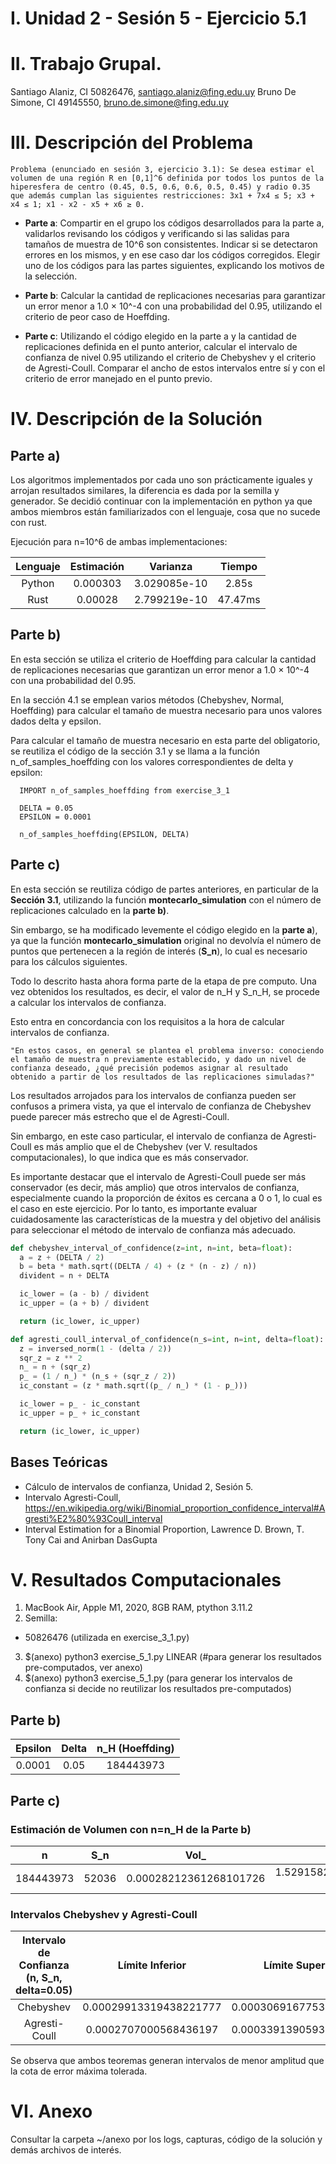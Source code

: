 # I. Unidad 2 - Sesión 5 -  Ejercicio 5.1

# II. Trabajo Grupal.

Santiago Alaniz, CI 50826476, santiago.alaniz@fing.edu.uy
Bruno De Simone, CI 49145550, bruno.de.simone@fing.edu.uy

# III. Descripción del Problema
```
Problema (enunciado en sesión 3, ejercicio 3.1): Se desea estimar el volumen de una región R en [0,1]^6 definida por todos los puntos de la hiperesfera de centro (0.45, 0.5, 0.6, 0.6, 0.5, 0.45) y radio 0.35 que además cumplan las siguientes restricciones: 3x1 + 7x4 ≤ 5; x3 + x4 ≤ 1; x1 - x2 - x5 + x6 ≥ 0.
```
- **Parte a**: Compartir en el grupo los códigos desarrollados para la parte a, validarlos revisando los códigos y verificando si las salidas para tamaños de muestra de 10^6 son consistentes. Indicar si se detectaron errores en los mismos, y en ese caso dar los códigos corregidos. Elegir uno de los códigos para las partes siguientes, explicando los motivos de la selección.

- **Parte b**: Calcular la cantidad de replicaciones necesarias para garantizar un error menor a 1.0 × 10^-4 con una probabilidad del 0.95, utilizando el criterio de peor caso de Hoeffding.

- **Parte c**: Utilizando el código elegido en la parte a y la cantidad de replicaciones definida en el punto anterior, calcular el intervalo de confianza de nivel 0.95 utilizando el criterio de Chebyshev y el criterio de Agresti-Coull. Comparar el ancho de estos intervalos entre sí y con el criterio de error manejado en el punto previo.

# IV. Descripción de la Solución

## Parte a)
Los algoritmos implementados por cada uno son prácticamente iguales y arrojan resultados similares, la diferencia es dada por la semilla y generador. Se decidió continuar con la implementación en python ya que ambos miembros están familiarizados con el lenguaje, cosa que no sucede con rust.

Ejecución para n=10^6 de ambas implementaciones:

| Lenguaje| Estimación | Varianza     | Tiempo   |    
|:-------:|:----------:|:------------:|:--------:|
| Python  | 0.000303   | 3.029085e-10 | 2.85s    |   
| Rust    | 0.00028    | 2.799219e-10 | 47.47ms  |  

## Parte b)
En esta sección se utiliza el criterio de Hoeffding para calcular la cantidad de replicaciones necesarias que garantizan un error menor a 1.0 × 10^-4 con una probabilidad del 0.95.

En la sección 4.1 se emplean varios métodos (Chebyshev, Normal, Hoeffding) para calcular el tamaño de muestra necesario para unos valores dados delta y epsilon.

Para calcular el tamaño de muestra necesario en esta parte del obligatorio, se reutiliza el código de la sección 3.1 y se llama a la función n_of_samples_hoeffding con los valores correspondientes de delta y epsilon:

```
  IMPORT n_of_samples_hoeffding from exercise_3_1

  DELTA = 0.05
  EPSILON = 0.0001

  n_of_samples_hoeffding(EPSILON, DELTA)
```

## Parte c)
En esta sección se reutiliza código de partes anteriores, en particular de la **Sección 3.1**, utilizando la función **montecarlo_simulation** con el número de replicaciones calculado en la **parte b)**.

Sin embargo, se ha modificado levemente el código elegido en la **parte a**), ya que la función **montecarlo_simulation** original no devolvía el número de puntos que pertenecen a la región de interés (**S_n**), lo cual es necesario para los cálculos siguientes.

Todo lo descrito hasta ahora forma parte de la etapa de pre computo. Una vez obtenidos los resultados, es decir, el valor de n_H y S_n_H, se procede a calcular los intervalos de confianza.

Esto entra en concordancia con los requisitos a la hora de calcular intervalos de confianza.

```
"En estos casos, en general se plantea el problema inverso: conociendo el tamaño de muestra n previamente establecido, y dado un nivel de confianza deseado, ¿qué precisión podemos asignar al resultado obtenido a partir de los resultados de las replicaciones simuladas?"
```

Los resultados arrojados para los intervalos de confianza pueden ser confusos a primera vista, ya que el intervalo de confianza de Chebyshev puede parecer más estrecho que el de Agresti-Coull.

Sin embargo, en este caso particular, el intervalo de confianza de Agresti-Coull es más amplio que el de Chebyshev (ver V. resultados computacionales), lo que indica que es más conservador.

Es importante destacar que el intervalo de Agresti-Coull puede ser más conservador (es decir, más amplio) que otros intervalos de confianza, especialmente cuando la proporción de éxitos es cercana a 0 o 1, lo cual es el caso en este ejercicio. Por lo tanto, es importante evaluar cuidadosamente las características de la muestra y del objetivo del análisis para seleccionar el método de intervalo de confianza más adecuado.

```python
def chebyshev_interval_of_confidence(z=int, n=int, beta=float):
  a = z + (DELTA / 2)
  b = beta * math.sqrt((DELTA / 4) + (z * (n - z) / n))
  divident = n + DELTA

  ic_lower = (a - b) / divident
  ic_upper = (a + b) / divident

  return (ic_lower, ic_upper)

def agresti_coull_interval_of_confidence(n_s=int, n=int, delta=float):
  z = inversed_norm(1 - (delta / 2))
  sqr_z = z ** 2
  n_ = n + (sqr_z)
  p_ = (1 / n_) * (n_s + (sqr_z / 2))
  ic_constant = (z * math.sqrt((p_ / n_) * (1 - p_)))

  ic_lower = p_ - ic_constant
  ic_upper = p_ + ic_constant

  return (ic_lower, ic_upper)
```

## Bases Teóricas
- Cálculo de intervalos de confianza, Unidad 2, Sesión 5.
- Intervalo Agresti-Coull, https://en.wikipedia.org/wiki/Binomial_proportion_confidence_interval#Agresti%E2%80%93Coull_interval
- Interval Estimation for a Binomial Proportion, Lawrence D. Brown, T. Tony Cai and Anirban DasGupta


# V. Resultados Computacionales

1. MacBook Air, Apple M1, 2020, 8GB RAM, ptython 3.11.2
2. Semilla:
  - 50826476 (utilizada en exercise_3_1.py)
3. $(anexo) python3 exercise_5_1.py LINEAR (#para generar los resultados pre-computados, ver anexo)
4. $(anexo) python3 exercise_5_1.py (para generar los intervalos de confianza si decide no reutilizar los resultados pre-computados)

## Parte b)
|  Epsilon  |    Delta    |    n_H (Hoeffding) |
|:---------:|:-----------:|:---------:|
| 0.0001    | 0.05        | 184443973 |


## Parte c)

### Estimación de Volumen con n=n_H de la Parte b)
|     n     |  S_n  |          Vol_          |           Var          | BOUNDARIES |      time      |
|:---------:|:-----:|:----------------------:|:----------------------:|:----------:|:--------------:|
| 184443973 | 52036 | 0.00028212361268101726 | 1.5291582364545105e-12 | True       | 0:04:04.174310 |

### Intervalos Chebyshev y Agresti-Coull

| Intervalo de Confianza (n, S_n, delta=0.05) |     Límite Inferior    |     Límite Superior    |
|:----------------------:|:----------------------:|:----------------------:|
| Chebyshev              | 0.00029913319438221777 | 0.00030691677531528367 |
| Agresti-Coull          | 0.0002707000568436197  | 0.00033913905930522254 |

Se observa que ambos teoremas generan intervalos de menor amplitud que la cota de error máxima tolerada.
# VI. Anexo

Consultar la carpeta ~/anexo por los logs, capturas, código de la solución y demás archivos de interés.
